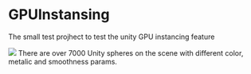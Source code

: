 # GPUInstansing
The small test projhect to test the unity GPU instancing feature

<img src="https://monosnap.com/image/wIXiKoCNUHw15AgbJuMXwJ3eizZMrL">
There are over 7000 Unity spheres on the scene with different color, metalic and smoothness params.
